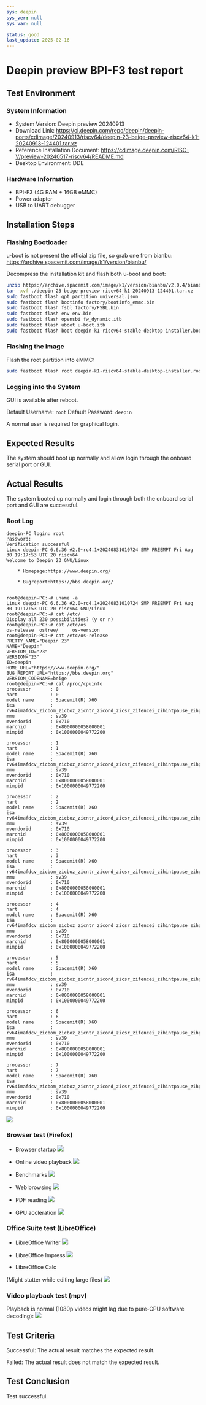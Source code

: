 ```yaml
---
sys: deepin
sys_ver: null
sys_var: null

status: good
last_update: 2025-02-16
---
```


# Deepin preview BPI-F3 test report

## Test Environment

### System Information

- System Version: Deepin preview 20240913
- Download Link: https://ci.deepin.com/repo/deepin/deepin-ports/cdimage/20240913/riscv64/deepin-23-beige-preview-riscv64-k1-20240913-124401.tar.xz
- Reference Installation Document: https://cdimage.deepin.com/RISC-V/preview-20240517-riscv64/README.md
- Desktop Environment: DDE

### Hardware Information

- BPI-F3 (4G RAM + 16GB eMMC)
- Power adapter
- USB to UART debugger

## Installation Steps

### Flashing Bootloader

u-boot is not present the official zip file, so grab one from bianbu: https://archive.spacemit.com/image/k1/version/bianbu/

Decompress the installation kit and flash both u-boot and boot:

```bash
unzip https://archive.spacemit.com/image/k1/version/bianbu/v2.0.4/bianbu-24.04-minimal-k1-v2.0.4-release-20241205234138.zip
tar -xvf ./deepin-23-beige-preview-riscv64-k1-20240913-124401.tar.xz
sudo fastboot flash gpt partition_universal.json
sudo fastboot flash bootinfo factory/bootinfo_emmc.bin
sudo fastboot flash fsbl factory/FSBL.bin
sudo fastboot flash env env.bin
sudo fastboot flash opensbi fw_dynamic.itb
sudo fastboot flash uboot u-boot.itb
sudo fastboot flash boot deepin-k1-riscv64-stable-desktop-installer.boot.ext4
```

### Flashing the image

Flash the root partition into eMMC:

```bash
sudo fastboot flash root deepin-k1-riscv64-stable-desktop-installer.root.ext4
```

### Logging into the System

GUI is available after reboot.

Default Username: `root`
Default Password: `deepin`

A normal user is required for graphical login.

## Expected Results

The system should boot up normally and allow login through the onboard serial port or GUI.

## Actual Results

The system booted up normally and login through both the onboard serial port and GUI are successful.

### Boot Log

```log
deepin-PC login: root
Password:
Verification successful
Linux deepin-PC 6.6.36 #2.0~rc4.1+20240831010724 SMP PREEMPT Fri Aug 30 19:17:53 UTC 20 riscv64
Welcome to Deepin 23 GNU/Linux

    * Homepage:https://www.deepin.org/

    * Bugreport:https://bbs.deepin.org/


root@deepin-PC:~# uname -a
Linux deepin-PC 6.6.36 #2.0~rc4.1+20240831010724 SMP PREEMPT Fri Aug 30 19:17:53 UTC 20 riscv64 GNU/Linux
root@deepin-PC:~# cat /etc/
Display all 230 possibilities? (y or n)
root@deepin-PC:~# cat /etc/os
os-release  ostree/     os-version  
root@deepin-PC:~# cat /etc/os-release 
PRETTY_NAME="Deepin 23"
NAME="Deepin"
VERSION_ID="23"
VERSION="23"
ID=deepin
HOME_URL="https://www.deepin.org/"
BUG_REPORT_URL="https://bbs.deepin.org"
VERSION_CODENAME=beige
root@deepin-PC:~# cat /proc/cpuinfo 
processor       : 0
hart            : 0
model name      : Spacemit(R) X60
isa             : rv64imafdcv_zicbom_zicboz_zicntr_zicond_zicsr_zifencei_zihintpause_zihpm_zfh_zfhmin_zca_zcd_zba_zbb_zbc_zbs_zkt_zve32f_zve32x_zve64d_zve64f_zve64x_zvfh_zvfhmin_zvkt_sscofpmf_sstc_svinval_svnapot_svpbmt
mmu             : sv39
mvendorid       : 0x710
marchid         : 0x8000000058000001
mimpid          : 0x1000000049772200

processor       : 1
hart            : 1
model name      : Spacemit(R) X60
isa             : rv64imafdcv_zicbom_zicboz_zicntr_zicond_zicsr_zifencei_zihintpause_zihpm_zfh_zfhmin_zca_zcd_zba_zbb_zbc_zbs_zkt_zve32f_zve32x_zve64d_zve64f_zve64x_zvfh_zvfhmin_zvkt_sscofpmf_sstc_svinval_svnapot_svpbmt
mmu             : sv39
mvendorid       : 0x710
marchid         : 0x8000000058000001
mimpid          : 0x1000000049772200

processor       : 2
hart            : 2
model name      : Spacemit(R) X60
isa             : rv64imafdcv_zicbom_zicboz_zicntr_zicond_zicsr_zifencei_zihintpause_zihpm_zfh_zfhmin_zca_zcd_zba_zbb_zbc_zbs_zkt_zve32f_zve32x_zve64d_zve64f_zve64x_zvfh_zvfhmin_zvkt_sscofpmf_sstc_svinval_svnapot_svpbmt
mmu             : sv39
mvendorid       : 0x710
marchid         : 0x8000000058000001
mimpid          : 0x1000000049772200

processor       : 3
hart            : 3
model name      : Spacemit(R) X60
isa             : rv64imafdcv_zicbom_zicboz_zicntr_zicond_zicsr_zifencei_zihintpause_zihpm_zfh_zfhmin_zca_zcd_zba_zbb_zbc_zbs_zkt_zve32f_zve32x_zve64d_zve64f_zve64x_zvfh_zvfhmin_zvkt_sscofpmf_sstc_svinval_svnapot_svpbmt
mmu             : sv39
mvendorid       : 0x710
marchid         : 0x8000000058000001
mimpid          : 0x1000000049772200

processor       : 4
hart            : 4
model name      : Spacemit(R) X60
isa             : rv64imafdcv_zicbom_zicboz_zicntr_zicond_zicsr_zifencei_zihintpause_zihpm_zfh_zfhmin_zca_zcd_zba_zbb_zbc_zbs_zkt_zve32f_zve32x_zve64d_zve64f_zve64x_zvfh_zvfhmin_zvkt_sscofpmf_sstc_svinval_svnapot_svpbmt
mmu             : sv39
mvendorid       : 0x710
marchid         : 0x8000000058000001
mimpid          : 0x1000000049772200

processor       : 5
hart            : 5
model name      : Spacemit(R) X60
isa             : rv64imafdcv_zicbom_zicboz_zicntr_zicond_zicsr_zifencei_zihintpause_zihpm_zfh_zfhmin_zca_zcd_zba_zbb_zbc_zbs_zkt_zve32f_zve32x_zve64d_zve64f_zve64x_zvfh_zvfhmin_zvkt_sscofpmf_sstc_svinval_svnapot_svpbmt
mmu             : sv39
mvendorid       : 0x710
marchid         : 0x8000000058000001
mimpid          : 0x1000000049772200

processor       : 6
hart            : 6
model name      : Spacemit(R) X60
isa             : rv64imafdcv_zicbom_zicboz_zicntr_zicond_zicsr_zifencei_zihintpause_zihpm_zfh_zfhmin_zca_zcd_zba_zbb_zbc_zbs_zkt_zve32f_zve32x_zve64d_zve64f_zve64x_zvfh_zvfhmin_zvkt_sscofpmf_sstc_svinval_svnapot_svpbmt
mmu             : sv39
mvendorid       : 0x710
marchid         : 0x8000000058000001
mimpid          : 0x1000000049772200

processor       : 7
hart            : 7
model name      : Spacemit(R) X60
isa             : rv64imafdcv_zicbom_zicboz_zicntr_zicond_zicsr_zifencei_zihintpause_zihpm_zfh_zfhmin_zca_zcd_zba_zbb_zbc_zbs_zkt_zve32f_zve32x_zve64d_zve64f_zve64x_zvfh_zvfhmin_zvkt_sscofpmf_sstc_svinval_svnapot_svpbmt
mmu             : sv39
mvendorid       : 0x710
marchid         : 0x8000000058000001
mimpid          : 0x1000000049772200
```

![](./image/desktop1.png)

### Browser test (Firefox)

- Browser startup
![](./image/firefox1.png)

- Online video playback
![](./image/firefox2.png)

- Benchmarks
![](./image/firefox3.png)

- Web browsing
![](./image/firefox4.png)

- PDF reading
![](./image/firefox6.png)

- GPU accleration
![](./image/firefox11.png)

### Office Suite test (LibreOffice)

- LibreOffice Writer
![](./image/word1.png)

- LibreOffice Impress
![](./image/ppt1.png)

- LibreOffice Calc

(Might stutter while editing large files)
![](./image/excel1.png)

### Video playback test (mpv)

Playback is normal (1080p videos might lag due to pure-CPU software decoding):
![](./image/mpv1.png)

## Test Criteria

Successful: The actual result matches the expected result.

Failed: The actual result does not match the expected result.

## Test Conclusion

Test successful.
